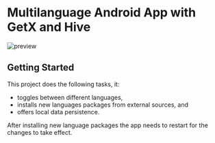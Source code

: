 # Multilanguage Android App with GetX and Hive

![preview](multilanguage.gif)

## Getting Started

This project does the following tasks, it:

- toggles between different languages,
- installs new languages packages from external sources, and
- offers local data persistence.

After installing new language packages the app needs to restart for the changes to take effect.

